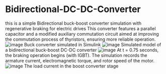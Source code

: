 # Bidirectional-DC-DC-Converter
this is a simple Bidirectional buck-boost converter simulation with regenerative braking for electric drives
This converter features a parallel capacitor and a modified auxiliary commutation circuit aimed at improving the commutation process of thyristors, ensuring more reliable operation.
![image](https://github.com/user-attachments/assets/ae0541ab-8364-4c1d-a7ae-774df846929e)
Buck converter simulated in Simulink
![image](https://github.com/user-attachments/assets/c39dbf39-7f37-464c-99d5-47a43570a666)
Simulated model of a bidirectional buck-boost DC-DC converter
![image](https://github.com/user-attachments/assets/51e8b0d5-0042-43c9-b81e-7e42998729e9)
At t = 0.75 seconds, the braking operation begins (with IGBT). The simulation records the armature current, electromagnetic torque, and rotor speed of the motor.
![image](https://github.com/user-attachments/assets/5710567a-59e0-47dd-a114-dd48d67312d6)
The load current in the boost converter stage

